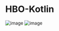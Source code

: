 # HBO-Kotlin
![image](https://github.com/user-attachments/assets/bea08bff-928c-4d09-976c-77c3a9f6f9c2)
![image](https://github.com/user-attachments/assets/1a8867e7-818a-451d-8307-89d352b83eed)
